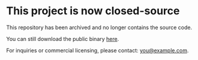 # This project is now closed-source

This repository has been archived and no longer contains the source code.

You can still download the public binary [here](https://github.com/Android1500/GpsSetter/releases).

For inquiries or commercial licensing, please contact: you@example.com.